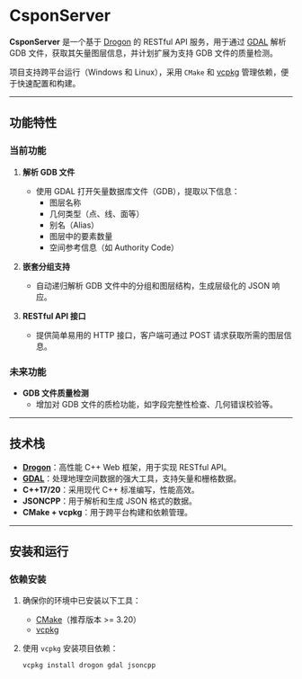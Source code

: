 # CsponServer

**CsponServer** 是一个基于 [Drogon](https://github.com/drogonframework/drogon) 的 RESTful API 服务，用于通过 [GDAL](https://gdal.org/) 解析 GDB 文件，获取其矢量图层信息，并计划扩展为支持 GDB 文件的质量检测。

项目支持跨平台运行（Windows 和 Linux），采用 `CMake` 和 [vcpkg](https://github.com/microsoft/vcpkg) 管理依赖，便于快速配置和构建。

---

## 功能特性

### 当前功能
1. **解析 GDB 文件**
   - 使用 GDAL 打开矢量数据库文件（GDB），提取以下信息：
     - 图层名称
     - 几何类型（点、线、面等）
     - 别名（Alias）
     - 图层中的要素数量
     - 空间参考信息（如 Authority Code）

2. **嵌套分组支持**
   - 自动递归解析 GDB 文件中的分组和图层结构，生成层级化的 JSON 响应。

3. **RESTful API 接口**
   - 提供简单易用的 HTTP 接口，客户端可通过 POST 请求获取所需的图层信息。

### 未来功能
- **GDB 文件质量检测**
  - 增加对 GDB 文件的质检功能，如字段完整性检查、几何错误校验等。

---

## 技术栈

- **[Drogon](https://github.com/drogonframework/drogon)**：高性能 C++ Web 框架，用于实现 RESTful API。
- **[GDAL](https://gdal.org/)**：处理地理空间数据的强大工具，支持矢量和栅格数据。
- **C++17/20**：采用现代 C++ 标准编写，性能高效。
- **JSONCPP**：用于解析和生成 JSON 格式的数据。
- **CMake + vcpkg**：用于跨平台构建和依赖管理。

---

## 安装和运行

### 依赖安装

1. 确保你的环境中已安装以下工具：
   - [CMake](https://cmake.org/)（推荐版本 >= 3.20）
   - [vcpkg](https://github.com/microsoft/vcpkg)

2. 使用 `vcpkg` 安装项目依赖：
   ```bash
   vcpkg install drogon gdal jsoncpp
